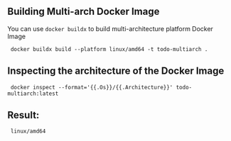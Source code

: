 ## Building Multi-arch Docker Image


You can use `docker buildx` to build multi-architecture platform Docker Image 

```
 docker buildx build --platform linux/amd64 -t todo-multiarch .
```

## Inspecting the architecture of the Docker Image

```
 docker inspect --format='{{.Os}}/{{.Architecture}}' todo-multiarch:latest
```

## Result:

```
 linux/amd64
```
